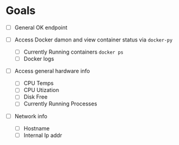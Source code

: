 
# Goals

- [ ] General OK endpoint

- [ ] Access Docker damon and view container status via `docker-py`
  - [ ] Currently Running containers `docker ps`
  - [ ] Docker logs

- [ ] Access general hardware info
  - [ ] CPU Temps
  - [ ] CPU Utization
  - [ ] Disk Free
  - [ ] Currently Running Processes

- [ ] Network info
  - [ ] Hostname
  - [ ] Internal Ip addr
